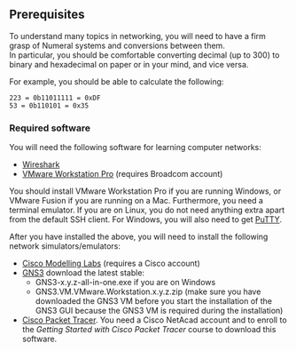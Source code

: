 ## Prerequisites

To understand many topics in networking, you will need to have a firm grasp of Numeral systems and conversions between them.  
In particular, you should be comfortable converting decimal (up to 300) to binary and hexadecimal on paper or in your mind, and vice versa.

For example, you should be able to calculate the following:

`223 = 0b11011111 = 0xDF`  
`53 = 0b110101 = 0x35`

### Required software

You will need the following software for learning computer networks:

* [Wireshark](https://www.wireshark.org/download.html)
* [VMware Workstation Pro](https://www.vmware.com/products/desktop-hypervisor/workstation-and-fusion) (requires Broadcom account)

You should install VMware Workstation Pro if you are running Windows, or VMware Fusion if you are running on a Mac. Furthermore, you need a terminal emulator. If you are on Linux, you do not need anything extra apart from the default SSH client. For Windows, you will also need to get [PuTTY](https://www.chiark.greenend.org.uk/~sgtatham/putty/latest.html).

After you have installed the above, you will need to install the following network simulators/emulators:

* [Cisco Modelling Labs](https://software.cisco.com/download/home/286193282/type/286326381/release/2.8.0%20Free%20Tier) (requires a Cisco account)
* [GNS3](https://github.com/gns3/gns3-gui/releases) download the latest stable:
  - GNS3-x.y.z-all-in-one.exe if you are on Windows
  - GNS3.VM.VMware.Workstation.x.y.z.zip (make sure you have downloaded the GNS3 VM before you start the installation of the GNS3 GUI because the GNS3 VM is required during the installation)
* [Cisco Packet Tracer](https://www.netacad.com/cisco-packet-tracer). You need a Cisco NetAcad account and to enroll to the _Getting Started with Cisco Packet Tracer_ course to download this software.
